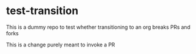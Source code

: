 # test-transition
This is a dummy repo to test whether transitioning to an org breaks PRs and forks


This is a change purely meant to invoke a PR
